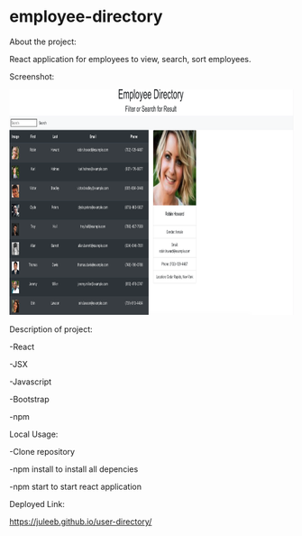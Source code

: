 # employee-directory

About the project:

React application for employees to view, search, sort employees.

Screenshot:

<img src="screenshot.png" width="600" height="400">

Description of project:

-React

-JSX

-Javascript

-Bootstrap

-npm

Local Usage:

-Clone repository

-npm install to install all depencies

-npm start to start react application

Deployed Link:

https://juleeb.github.io/user-directory/
